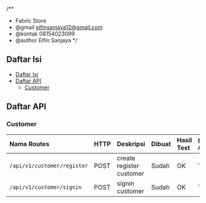 /**
  * Fabric Store
  * @gmail elfinsanjaya12@gmail.com
  * @kontak 08154023099
  * @author Elfin Sanjaya 
*/


## Daftar Isi

* [Daftar Isi](#daftar-isi)
* [Daftar API](#daftar-api)
  * [Customer](#customer)
  
## Daftar API
### Customer

| Nama Routes                                          | HTTP   | Deskripsi                                      | Dibuat | Hasil Test | Middleware `Auth` |
| :--------------------------------------------------- | :----- | :--------------------------------------------- | :----- | :--------- | :---------------- |
| `/api/v1/customer/register`                                     | POST    | create register customer                                | Sudah  | OK         | Tidak             |
| `/api/v1/customer/signin`                                     | POST    | signin customer                                | Sudah  | OK         | Tidak             |
